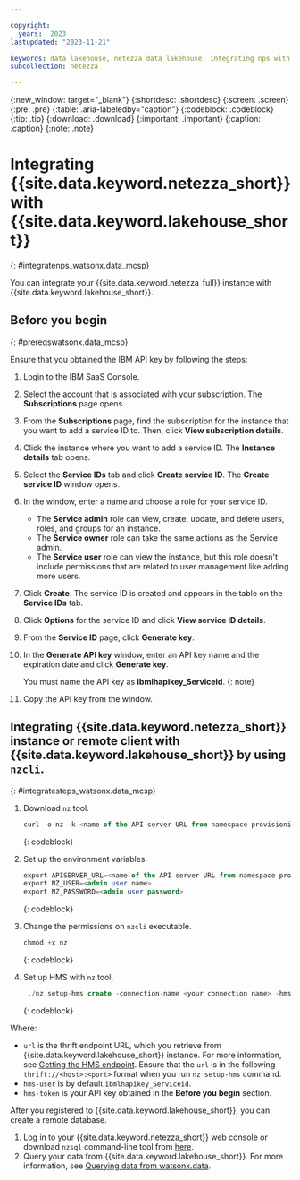 ```yaml
---

copyright:
  years:  2023
lastupdated: "2023-11-21"

keywords: data lakehouse, netezza data lakehouse, integrating nps with watsonx, watsonx, watsonx.data, watsonx.data with nps
subcollection: netezza

---
```


{:new_window: target="_blank"}
{:shortdesc: .shortdesc}
{:screen: .screen}
{:pre: .pre}
{:table: .aria-labeledby="caption"}
{:codeblock: .codeblock}
{:tip: .tip}
{:download: .download}
{:important: .important}
{:caption: .caption}
{:note: .note}

# Integrating {{site.data.keyword.netezza_short}} with {{site.data.keyword.lakehouse_short}}
{: #integratenps_watsonx.data_mcsp}

You can integrate your {{site.data.keyword.netezza_full}} instance with {{site.data.keyword.lakehouse_short}}.

## Before you begin
{: #prereqswatsonx.data_mcsp}

Ensure that you obtained the IBM API key by following the steps:

1. Login to the IBM SaaS Console.
1. Select the account that is associated with your subscription. The **Subscriptions** page opens.
1. From the **Subscriptions** page, find the subscription for the instance that you want to add a service ID to. Then, click **View subscription details**.
1. Click the instance where you want to add a service ID. The **Instance details** tab opens.
1. Select the **Service IDs** tab and click **Create service ID**. The **Create service ID** window opens.
1. In the window, enter a name and choose a role for your service ID.
   - The **Service admin** role can view, create, update, and delete users, roles, and groups for an instance.
   - The **Service owner** role can take the same actions as the Service admin.
   - The **Service user** role can view the instance, but this role doesn't include permissions that are related to user management like adding more users.
1. Click **Create**. The service ID is created and appears in the table on the **Service IDs** tab.
1. Click **Options** for the service ID and click **View service ID details**.
1. From the **Service ID** page, click **Generate key**.
1. In the **Generate API key** window, enter an API key name and the expiration date and click **Generate key**. 

   You must name the API key as **ibmlhapikey_Serviceid**.
   {: note}
1. Copy the API key from the window.
   
## Integrating {{site.data.keyword.netezza_short}} instance or remote client with {{site.data.keyword.lakehouse_short}} by using `nzcli`.
{: #integratesteps_watsonx.data_mcsp}

1. Download `nz` tool.

   ```sql
   curl -o nz -k <name of the API server URL from namespace provisioning page>/v2/download/nz-linux-amd64
   ```
   {: codeblock}

1. Set up the environment variables.

   ```sql
   export APISERVER_URL=<name of the API server URL from namespace provisioning page>
   export NZ_USER=<admin user name>
   export NZ_PASSWORD=<admin user password>
   ```
   {: codeblock}

1. Change the permissions on `nzcli` executable.

   ```sql
   chmod +x nz
   ```
   {: codeblock}

1. Set up HMS with `nz` tool.

   ```sql
    ./nz setup-hms create -connection-name <your connection name> -hms-token <your API key obtained in the `Before you begin` section> -hms-user "ibmlhapikey_Serviceid" -url <thrift endpoint URL retrieved from watsonx.data instance>
   ```
   {: codeblock}

Where:

- `url` is the thrift endpoint URL, which you retrieve from {{site.data.keyword.lakehouse_short}} instance. For more information, see [Getting the HMS endpoint](/docs/watsonxdata?topic=watsonxdata-hms#hms_url). Ensure that the `url` is in the following `thrift://<host>:<port>` format when you run `nz setup-hms` command.
- `hms-user` is by default `ibmlhapikey_Serviceid`.
- `hms-token` is your API key obtained in the **Before you begin** section.

After you registered to {{site.data.keyword.lakehouse_short}}, you can create a remote database.

1. Log in to your {{site.data.keyword.netezza_short}} web console or download `nzsql` command-line tool from [here](https://www.ibm.com/support/fixcentral/swg/downloadFixes?parent=ibm%7EWebSphere&product=ibm/WebSphere/IBM+Cloud+Private+for+Data+System&release=NPS_11.2&platform=All&function=fixId&fixids=11.2.2.7-WS-ICPDS-NPS-Clients-fp20684&includeRequisites=1&includeSupersedes=0&downloadMethod=http&login=true&login=true).
1. Query your data from {{site.data.keyword.lakehouse_short}}. For more information, see [Querying data from watsonx.data](/docs/netezza?topic=netezza-querying_watsonx.data).
